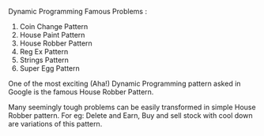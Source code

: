 Dynamic Programming Famous Problems :

1. Coin Change Pattern
2. House Paint Pattern
3. House Robber Pattern
4. Reg Ex Pattern
5. Strings Pattern
6. Super Egg Pattern

One of the most exciting (Aha!) Dynamic Programming pattern asked in Google is the famous House Robber Pattern.

Many seemingly tough problems can be easily transformed in simple House Robber pattern. For eg: Delete and Earn, Buy and sell stock with cool down are variations of this pattern.